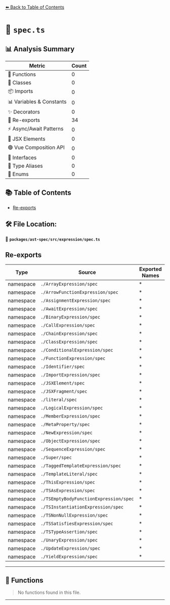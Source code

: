[⬅️ Back to Table of Contents](../../../../index.md)

# 📄 `spec.ts`

## 📊 Analysis Summary

| Metric | Count |
|--------|-------|
| 🔧 Functions | 0 |
| 🧱 Classes | 0 |
| 📦 Imports | 0 |
| 📊 Variables & Constants | 0 |
| ✨ Decorators | 0 |
| 🔄 Re-exports | 34 |
| ⚡ Async/Await Patterns | 0 |
| 💠 JSX Elements | 0 |
| 🟢 Vue Composition API | 0 |
| 📐 Interfaces | 0 |
| 📑 Type Aliases | 0 |
| 🎯 Enums | 0 |

## 📚 Table of Contents

- [Re-exports](#re-exports)

## 🛠️ File Location:
📂 **`packages/ast-spec/src/expression/spec.ts`**

## Re-exports

| Type | Source | Exported Names |
|------|--------|----------------|
| namespace | `./ArrayExpression/spec` | * |
| namespace | `./ArrowFunctionExpression/spec` | * |
| namespace | `./AssignmentExpression/spec` | * |
| namespace | `./AwaitExpression/spec` | * |
| namespace | `./BinaryExpression/spec` | * |
| namespace | `./CallExpression/spec` | * |
| namespace | `./ChainExpression/spec` | * |
| namespace | `./ClassExpression/spec` | * |
| namespace | `./ConditionalExpression/spec` | * |
| namespace | `./FunctionExpression/spec` | * |
| namespace | `./Identifier/spec` | * |
| namespace | `./ImportExpression/spec` | * |
| namespace | `./JSXElement/spec` | * |
| namespace | `./JSXFragment/spec` | * |
| namespace | `./literal/spec` | * |
| namespace | `./LogicalExpression/spec` | * |
| namespace | `./MemberExpression/spec` | * |
| namespace | `./MetaProperty/spec` | * |
| namespace | `./NewExpression/spec` | * |
| namespace | `./ObjectExpression/spec` | * |
| namespace | `./SequenceExpression/spec` | * |
| namespace | `./Super/spec` | * |
| namespace | `./TaggedTemplateExpression/spec` | * |
| namespace | `./TemplateLiteral/spec` | * |
| namespace | `./ThisExpression/spec` | * |
| namespace | `./TSAsExpression/spec` | * |
| namespace | `./TSEmptyBodyFunctionExpression/spec` | * |
| namespace | `./TSInstantiationExpression/spec` | * |
| namespace | `./TSNonNullExpression/spec` | * |
| namespace | `./TSSatisfiesExpression/spec` | * |
| namespace | `./TSTypeAssertion/spec` | * |
| namespace | `./UnaryExpression/spec` | * |
| namespace | `./UpdateExpression/spec` | * |
| namespace | `./YieldExpression/spec` | * |


---

## 🔧 Functions

> No functions found in this file.


---